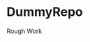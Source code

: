# DummyRepo
Rough Work 
















































































